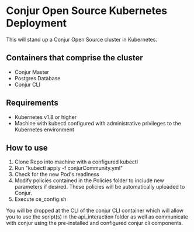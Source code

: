 # Conjur Open Source Kubernetes Deployment
This will stand up a Conjur Open Source cluster in Kubernetes.  

## Containers that comprise the cluster
* Conjur Master
* Postgres Database
* Conjur CLI

## Requirements
* Kubernetes v1.8 or higher
* Machine with kubectl configured with administrative privileges to the Kubernetes environment

## How to use

1. Clone Repo into machine with a configured kubectl
2. Run "kubectl apply -f conjurCommunity.yml"
3. Check for the new Pod's readiness
4. Modify policies contained in the Policies folder to include new parameters if desired.  These policies will be automatically uploaded to Conjur.
5. Execute ce_config.sh

You will be dropped at the CLI of the conjur CLI container which will allow you to use the script(s) in the api_interaction folder as well as communicate with conjur using the pre-installed and configured conjur cli components. 